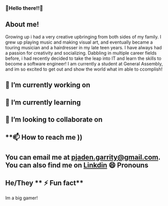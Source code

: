 ### 🥳Hello there!!🥳

**About me!**
---
Growing up i had a very creative upbringing from both sides of my family. I grew up playing music and making visual art, and eventually became a touring musician and a hairdresser in my late teen years. I have always had a passion for creativity and socializing. Dabbling in multiple career fields before, i had recently decided to take the leap into IT and learn the skills to become a software engineer! I am currently a student at General Assembly, and im so excited to get out and show the world what im able to ccomplish!

**🔭 I’m currently working on**
---
**🌱 I’m currently learning**
---  
**👯 I’m looking to collaborate on**
---
**📫 How to reach me ))
---
You can email me at [pjaden.garrity@gmail.com](pjaden.grrity@gmail.com). You can also find me on [Linkdin](https://www.linkedin.com/in/jaden-garrity-96b33185/)
**😄 Pronouns**
--- 
He/They
** ⚡ Fun fact**
---
Im a big gamer! 
